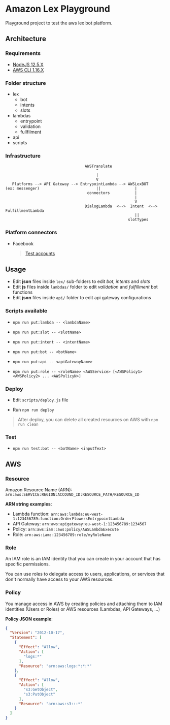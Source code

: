 # Amazon Lex Playground

Playground project to test the aws lex bot platform.


## Architecture

### Requirements

* [NodeJS 12.5.X](https://nodejs.org/en/)
* [AWS CLI 1.16.X](https://aws.amazon.com/cli/)


### Folder structure

* lex
  * bot
  * intents
  * slots
* lambdas
  * entrypoint
  * validation
  * fullfilment
* api
* scripts


### Infrastructure

```
                                   AWSTranslate
                                        ^
                                        |
                                        V
   Platforms --> API Gateway --> EntrypointLambda --> AWSLexBOT
(ex: messenger)                         ||               |
                                    connectors           |
                                                         |
                                                         V
                                   DialogLambda  <-->  Intent  <-->  FulfillmentLambda
                                                         ||
                                                      slotTypes
```


### Platform connectors

* Facebook

  > [Test accounts](https://www.facebook.com/whitehat/accounts/)


## Usage

* Edit **json** files inside `lex/` sub-folders to edit *bot*, *intents* and *slots*
* Edit **js** files inside `lambdas/` folder to edit *validation* and *fulfillment* bot functions
* Edit **json** files inside `api/` folder to edit api gateway configurations


### Scripts available

* `npm run put:lambda -- <lambdaName>`

* `npm run put:slot -- <slotName>`

* `npm run put:intent -- <intentName>`

* `npm run put:bot -- <botName>`

* `npm run put:api -- <apiGatewayName>`

* `npm run put:role -- <roleName> <AWSService> [<AWSPolicy1> <AWSPolicy2> ... <AWSPolicyN>]`


### Deploy

* Edit `scripts/deploy.js` file

* Run `npm run deploy`

> After deploy, you can delete all created resources on AWS with `npm run clean`


### Test

* `npm run test:bot -- <botName> <inputText>`


## AWS

### Resource

Amazon Resource Name (ARN): `arn:aws:SERVICE:REGION:ACCOUND_ID:RESOURCE_PATH/RESOURCE_ID`

**ARN string examples**:

* Lambda function: `arn:aws:lambda:eu-west-1:123456789:function:OrderFlowersEntrypointLambda`
* API Gateway: `arn:aws:apigateway:eu-west-1:123456789:1234567`
* Policy: `arn:aws:iam::aws:policy/AWSLambdaExecute`
* Role: `arn:aws:iam::123456789:role/myRoleName`


### Role

An IAM role is an IAM identity that you can create in your account that has specific permissions.

You can use roles to delegate access to users, applications, or services that don't normally have access to your AWS resources.


### Policy

You manage access in AWS by creating policies and attaching them to IAM identities (Users or Roles) or AWS resources (Lambdas, API Gateways, ...)

**Policy JSON example**:

```json
{
  "Version": "2012-10-17",
  "Statement": [
    {
      "Effect": "Allow",
      "Action": [
        "logs:*"
      ],
      "Resource": "arn:aws:logs:*:*:*"
    },
    {
      "Effect": "Allow",
      "Action": [
        "s3:GetObject",
        "s3:PutObject"
      ],
      "Resource": "arn:aws:s3:::*"
    }
  ]
}
```
